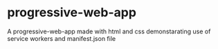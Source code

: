 # progressive-web-app
A progressive-web-app made with html and css demonstarating use of service workers and manifest.json file
